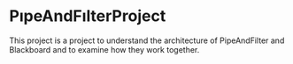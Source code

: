 # PıpeAndFılterProject
This project is a project to understand the architecture of PipeAndFilter and Blackboard and to examine how they work together.

